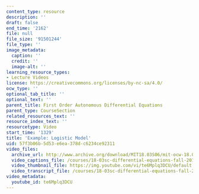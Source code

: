 ```yaml
---
content_type: resource
description: ''
draft: false
end_time: '2162'
file: null
file_size: '91501244'
file_type: ''
image_metadata:
  caption: ''
  credit: ''
  image-alt: ''
learning_resource_types:
- Lecture Videos
license: https://creativecommons.org/licenses/by-nc-sa/4.0/
ocw_type: ''
optional_tab_title: ''
optional_text: ''
parent_title: First Order Autonomous Differential Equations
parent_type: CourseSection
related_resources_text: ''
resource_index_text: ''
resourcetype: Video
start_time: '1329'
title: 'Example: Logistic Model'
uid: 57f3b06b-5d53-e6ea-378d-c6234ce92311
video_files:
  archive_url: http://www.archive.org/download/MIT18.03S06/mit-ocw-18.03-lec5-14feb2003-220k_512kb.mp4
  video_captions_file: /courses/18-03sc-differential-equations-fall-2011/92f28190010f5cd19e90a55c7df008fe_te6Mplq3DCU.vtt
  video_thumbnail_file: https://img.youtube.com/vi/te6Mplq3DCU/default.jpg
  video_transcript_file: /courses/18-03sc-differential-equations-fall-2011/e907977fbe73fcd2870a56dea5d0e3eb_te6Mplq3DCU.pdf
video_metadata:
  youtube_id: te6Mplq3DCU
---
```


